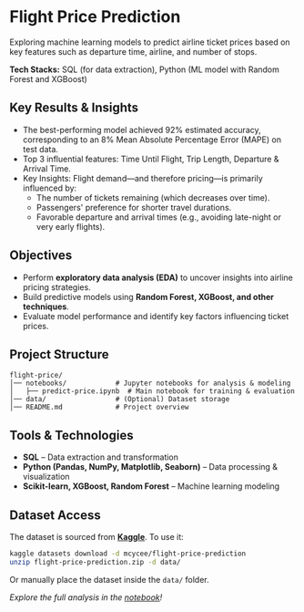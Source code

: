 # Flight Price Prediction

Exploring machine learning models to predict airline ticket prices based on key features such as departure time, airline, and number of stops.

**Tech Stacks:** SQL (for data extraction), Python (ML model with Random Forest and XGBoost)

## Key Results & Insights
- The best-performing model achieved 92% estimated accuracy, corresponding to an 8% Mean Absolute Percentage Error (MAPE) on test data.
- Top 3 influential features: Time Until Flight, Trip Length, Departure & Arrival Time.
- Key Insights: Flight demand—and therefore pricing—is primarily influenced by:
  - The number of tickets remaining (which decreases over time).
  - Passengers' preference for shorter travel durations.
  - Favorable departure and arrival times (e.g., avoiding late-night or very early flights).

## Objectives  
- Perform **exploratory data analysis (EDA)** to uncover insights into airline pricing strategies.  
- Build predictive models using **Random Forest, XGBoost, and other techniques**.  
- Evaluate model performance and identify key factors influencing ticket prices.  

## Project Structure  
```
flight-price/
│── notebooks/            # Jupyter notebooks for analysis & modeling
│   ├── predict-price.ipynb  # Main notebook for training & evaluation
│── data/                 # (Optional) Dataset storage
│── README.md             # Project overview
```

## Tools & Technologies  
- **SQL** – Data extraction and transformation  
- **Python (Pandas, NumPy, Matplotlib, Seaborn)** – Data processing & visualization  
- **Scikit-learn, XGBoost, Random Forest** – Machine learning modeling  

## Dataset Access  
The dataset is sourced from **[Kaggle](https://www.kaggle.com/code/mcycee/flight-price-prediction)**. To use it:  
```bash
kaggle datasets download -d mcycee/flight-price-prediction
unzip flight-price-prediction.zip -d data/
```
Or manually place the dataset inside the `data/` folder.


*Explore the full analysis in the [notebook](notebooks/predict-price.ipynb)!*  
